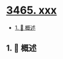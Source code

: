 # [3465. xxx](https://github.com/Tdahuyou/TNotes.leetcode/tree/main/notes/3465.%20xxx)

<!-- region:toc -->

- [1. 📝 概述](#1--概述)

<!-- endregion:toc -->

## 1. 📝 概述
